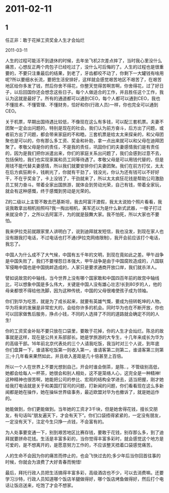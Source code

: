 # 2011-02-11

## 1

任正非：敢于花掉工资奖金人生才会灿烂

2011-03-11

人生的过程可能活不到退休的时候，去年坐飞机2次差点摔了，当时我心里没什么痛苦，心想反正两个肉包子已经吃过了，没什么可后悔的了。人生的过程也是很重要的，不要只注重最后的结果，到老了，牙齿都咬不动了，你剩下一大罐钱有啥用呢?所以要细水长流，要把生活安排好，这样就会感觉艰苦地区不艰苦了，在艰苦地区给你多发了钱，然后你舍不得花，你整天觉得苦啊苦啊，你舍得花，过了好日子，以后回国你还会想念这些日子。每个人做适合的工作，并且胜任这个工作，我认为这就是最好了。所有的通道都可以通到CEO，每个人都可以通到CEO，我也不懂技术、不懂管理、不懂财务，恰好和你(行政人员)一样，你也完全可以通到CEO。

关于机票，早期出国待遇比较低，不像现在这么有多钱，可以配三套机票。夫妻不团聚一定会出问题的，特别是现在的社会。我们认为前方奋斗，后方出了问题，或者前方出了问题，都会带来家庭的不和睦。三套机票是给太太来探亲的，和父母团聚也是可以的，你有那么多工资、奖金和补助，拿一点出来就可以和父母在迪拜团聚了。孝敬父母是你的责任，不是我的责任，巩固你们的夫妻感情我们是有责任的，因为是我们把你派遣出来，你们的家庭关系出问题了，我们会感到过意不去，包括保险，我们也实现家属和员工同等待遇了。孝敬父母是可以用钱代替的，但是用钱不能代替夫妻感情，所以我们就要安排你们夫妻团聚。我们在前方打仗，太太在后方疯狂刷卡，钱刷光了，你就有干劲了，钱没光，你认为还有钱可以不好好干，不在乎奖金了，卡上没钱了，干劲就来了，所以太太疯狂花钱是帮助公司激励员工努力奋斗。带着全家出国旅游，就体会到劳动光荣，自己有钱，带着全家玩，就会有这种感慨，终于感慨到劳动是光荣的。

Z的二级以上主管不敢去巴基斯坦，我去阿富汗渡假，我太太说拍个照片看看，我说我敢拿出相机拍照吗?我一掏出相机，美军还以为是什么新式武器，一梭子打过来就没命了，之所以去阿富汗，为的就是鼓舞大家。我不怕死，所以大家也不要怕。

我来伊拉克前就跟家里人讲明白了，说到迪拜就发短信，我也没发，到现在家人也没有跟我打电话，不过电话也打不通(伊拉克网络限制)，我开会前应该打个电话，我忘了。

中国人为什么成不了大气候，中国有五千年的文明，到现在竟如此之差。甲午战争是中国失败了，我们不要埋怨日本强大，甲午战争是由于中国腐败造成的，八国联军侵略中国也是中国挑衅造成的，人家只是要求通商开放口岸，我们就杀洋人。

譬如说故宫的中轴线，当今世界上没有哪个国家敢和中国四百年前的故宫中轴线比，可以想象中国是多么伟大，关键是中国人没有雄心壮志!长到80岁的人，他的母亲都恨不得给他洗脚，因为这种传统，中国的父母很难使孩子成为领袖。

你们到华为吃苦，就是为了成长起来，就要有英雄气慨，要成为扭转乾坤的人物。华为将来的发展是非常宏大的，会给你许多的机会。同时华为也在不断开放，你也可以回家做售后服务，挣点小钱，不同的人选择了不同的道路就会确定不同的人生!

你的工资奖金补贴不要只放在口袋里，要敢于花掉，你的人生才会灿烂。陈总的故事就是这样，现在是公共关系部部长。她是学旅游的大专生，十几年来成长为华为的高级干部。16年前北京代表处的三个人请我吃饭，我当时对三个人说，到年底你们盘算一下，谁请客吃饭第一则收入第一，谁请客第二则第二，谁请客第三则第三;十几年看来果然如此，并且收入差距是几十倍甚至上百倍。

所以一个人在世界上不要光想到自己，开会时谁会倒茶，是陈..，不管级别高低，她都会给每人一杯茶，她很会和别人相处，这不是笼络人心，这完全是一种精神!这种精神也很苦啊，她能把公司的参比、宏观的结构全学进去，适当把握，刚才她给我打电话就是关于和美国打官司的问题，打新闻的问题，你们看看现在这么多新闻都是她在操作，她在操纵世界级事务，最近欧盟对华为也撤诉了，就是她运作的。

她能做到，你们更能做到。当年她的工资才3千块，但是她舍得花钱，擅长交朋友，有句话叫“朋友遍天下，才会有天下”。你们口袋捂得紧紧的，一定没有朋友，一定没有天下，注定今生只挣一点钱，不会富有的。

为人处事要变通一下，别到艰苦地区比赛存钱，要敢于花钱，别存那么多，到了迪拜就要拼命花钱。生活是丰富多彩的，当你觉得丰富多彩时，就会感觉这个地方是可爱的，是不想离开的，是愿意努力工作的，不应该整天捂着口袋感觉痛苦。

人的生命不会因为你的痛苦而停止的，也会飞快过去的;多少年后当你回首往事的时候，你就会为浪费了大好青春而惋惜!

最后，拜托行政人员把生活搞得丰富多彩，高级酒店也不少，可以去消费嘛。还要学习沙特，行政人员知道哪个饭店羊腿做得好，哪个饭店烤鱼做得好，然后打个电话让饭店送来，吃饱了才会不想家。

